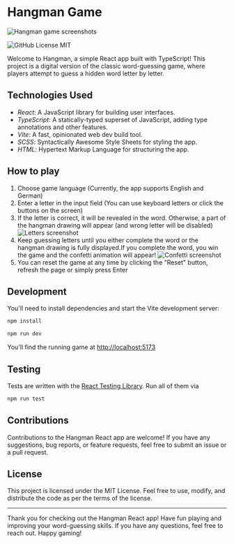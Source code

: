 # Hangman Game 

![Hangman game screenshots](https://github.com/ikorotkaya/hangman_typescript_react/assets/91027118/dc00cfd1-d2f7-42f2-a905-a4285b51dcdb)

![GitHub License MIT](https://img.shields.io/github/license/sqlhabit/sql_schema_visualizer?color=%2347A3F3)

Welcome to Hangman, a simple React app built with TypeScript! This project is a digital version of the classic word-guessing game, where players attempt to guess a hidden word letter by letter.

## Technologies Used

- *React*: A JavaScript library for building user interfaces.
- *TypeScript*: A statically-typed superset of JavaScript, adding type annotations and other features.
- *Vite*: A fast, opinionated web dev build tool.
- *SCSS*: Syntactically Awesome Style Sheets for styling the app.
- *HTML*: Hypertext Markup Language for structuring the app.

## How to play

1. Choose game language (Currently, the app supports English and German)
2. Enter a letter in the input field (You can use keyboard letters or click the buttons on the screen)
3. If the letter is correct, it will be revealed in the word. Otherwise, a part of the hangman drawing will appear (and wrong letter will be disabled)
![Letters screenshot](https://github.com/ikorotkaya/hangman_typescript_react/assets/91027118/7ecadbb0-c231-4371-964f-861634e72170)
4. Keep guessing letters until you either complete the word or the hangman drawing is fully displayed.If you complete the word, you win the game and the confetti animation will appear!
![Confetti screenshot](https://github.com/ikorotkaya/hangman_typescript_react/assets/91027118/ba6507d1-85b7-4e9c-8b7f-c30464565824)
5. You can reset the game at any time by clicking the "Reset" button, refresh the page or simply press Enter

## Development

You'll need to install dependencies and start the Vite development server:

```sh
npm install

npm run dev
```

You'll find the running game at [http://localhost:5173](http://localhost:5173/)

## Testing

Tests are written with the [React Testing Library](https://testing-library.com/docs/react-testing-library/example-intro). Run all of them via

```sh
npm run test
```



## Contributions

Contributions to the Hangman React app are welcome! If you have any suggestions, bug reports, or feature requests, feel free to submit an issue or a pull request.

## License

This project is licensed under the MIT License. Feel free to use, modify, and distribute the code as per the terms of the license.

____

Thank you for checking out the Hangman React app! Have fun playing and improving your word-guessing skills. If you have any questions, feel free to reach out. Happy gaming!